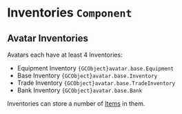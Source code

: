 # Inventories `Component`

## Avatar Inventories

Avatars each have at least 4 Inventories:
* Equipment Inventory `{GCObject}avatar.base.Equipment`
* Base Inventory `{GCObject}avatar.base.Inventory`
* Trade Inventory `{GCObject}avatar.base.TradeInventory`
* Bank Inventory `{GCObject}avatar.base.Bank`

Inventories can store a number of [Items](./Items.md) in them. 